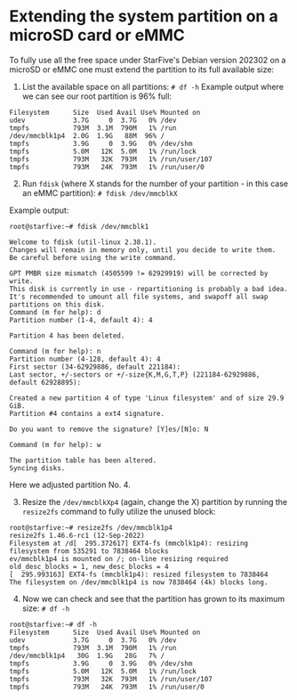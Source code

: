 # Extending the system partition on a microSD card or eMMC
To fully use all the free space under StarFive's Debian version 202302 on a microSD or eMMC one must extend the partition to its full available size:

01. List the available space on all partitions:
`# df -h`
Example output where we can see our root partition is 96% full:
```
Filesystem      Size  Used Avail Use% Mounted on
udev            3.7G     0  3.7G   0% /dev
tmpfs           793M  3.1M  790M   1% /run
/dev/mmcblk1p4  2.0G  1.9G   88M  96% /
tmpfs           3.9G     0  3.9G   0% /dev/shm
tmpfs           5.0M   12K  5.0M   1% /run/lock
tmpfs           793M   32K  793M   1% /run/user/107
tmpfs           793M   24K  793M   1% /run/user/0
```

02. Run `fdisk` (where X stands for the number of your partition - in this case an eMMC partition):
`# fdisk /dev/mmcblkX`

Example output:

```
root@starfive:~# fdisk /dev/mmcblk1

Welcome to fdisk (util-linux 2.38.1).
Changes will remain in memory only, until you decide to write them.
Be careful before using the write command.

GPT PMBR size mismatch (4505599 != 62929919) will be corrected by write.
This disk is currently in use - repartitioning is probably a bad idea.
It's recommended to umount all file systems, and swapoff all swap
partitions on this disk. 
Command (m for help): d
Partition number (1-4, default 4): 4  

Partition 4 has been deleted.

Command (m for help): n
Partition number (4-128, default 4): 4
First sector (34-62929886, default 221184):
Last sector, +/-sectors or +/-size{K,M,G,T,P} (221184-62929886, default 62928895):

Created a new partition 4 of type 'Linux filesystem' and of size 29.9 GiB.
Partition #4 contains a ext4 signature.

Do you want to remove the signature? [Y]es/[N]o: N

Command (m for help): w

The partition table has been altered.
Syncing disks.
```
Here we adjusted partition No. 4.

03. Resize the `/dev/mmcblkXp4` (again, change the X) partition by running the `resize2fs` command to fully utilize the unused block:

```
root@starfive:~# resize2fs /dev/mmcblk1p4
resize2fs 1.46.6-rc1 (12-Sep-2022)
Filesystem at /d[  295.372617] EXT4-fs (mmcblk1p4): resizing filesystem from 535291 to 7838464 blocks
ev/mmcblk1p4 is mounted on /; on-line resizing required
old_desc_blocks = 1, new_desc_blocks = 4
[  295.993163] EXT4-fs (mmcblk1p4): resized filesystem to 7838464
The filesystem on /dev/mmcblk1p4 is now 7838464 (4k) blocks long.
```
04. Now we can check and see that the partition has grown to its maximum size:
`# df -h`

```
root@starfive:~# df -h
Filesystem      Size  Used Avail Use% Mounted on
udev            3.7G     0  3.7G   0% /dev
tmpfs           793M  3.1M  790M   1% /run
/dev/mmcblk1p4   30G  1.9G   28G   7% /
tmpfs           3.9G     0  3.9G   0% /dev/shm
tmpfs           5.0M   12K  5.0M   1% /run/lock
tmpfs           793M   32K  793M   1% /run/user/107
tmpfs           793M   24K  793M   1% /run/user/0
```
